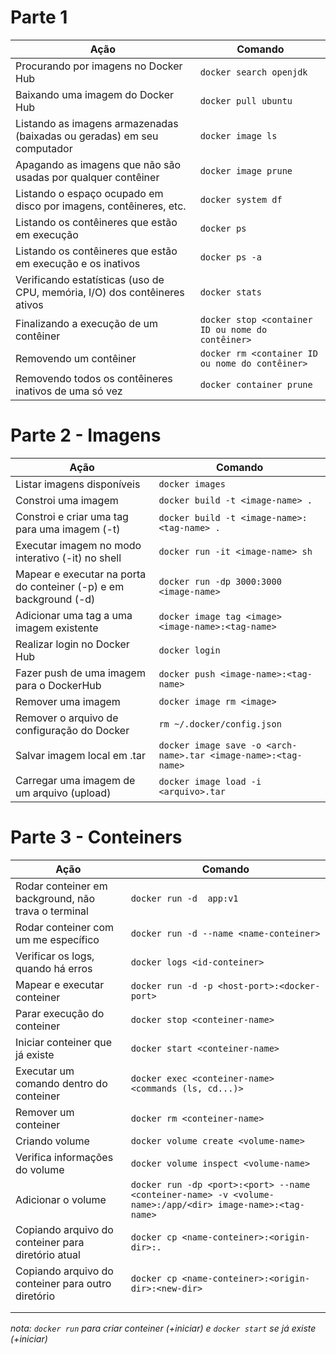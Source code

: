 # Parte 1
| Ação                                                                       | Comando                                           |
|----------------------------------------------------------------------------|---------------------------------------------------|
| Procurando por imagens no Docker Hub                                       | `docker search openjdk`                           |
| Baixando uma imagem do Docker Hub                                          | `docker pull ubuntu`                              |
| Listando as imagens armazenadas (baixadas ou geradas) em seu computador    | `docker image ls`                                 |
| Apagando as imagens que não são usadas por qualquer contêiner              | `docker image prune`                              |
| Listando o espaço ocupado em disco por imagens, contêineres, etc.          | `docker system df`                                |
| Listando os contêineres que estão em execução                              | `docker ps`                                       |
| Listando os contêineres que estão em execução e os inativos                | `docker ps -a`                                    |
| Verificando estatísticas (uso de CPU, memória, I/O) dos contêineres ativos | `docker stats`                                    |
| Finalizando a execução de um contêiner                                     | `docker stop <container ID ou nome do contêiner>` |
| Removendo um contêiner                                                     | `docker rm <container ID ou nome do contêiner>`   |
| Removendo todos os contêineres inativos de uma só vez                      | `docker container prune`                          |


# Parte 2 - Imagens
| Ação                                                               | Comando                                                        |
| ------------------------------------------------------------------ | -------------------------------------------------------------- |
| Listar imagens disponíveis                                         | `docker images`                                                |
| Constroi uma imagem                                                | `docker build -t <image-name> .`                               |
| Constroi e criar uma tag para uma imagem (-t)                      | `docker build -t <image-name>:<tag-name> .`                    |
| Executar imagem no modo interativo (-it) no shell                  | `docker run -it <image-name> sh`                               |
| Mapear e executar na porta do conteiner  (-p) e em background (-d) | `docker run -dp 3000:3000 <image-name>`                        |
| Adicionar uma tag a uma imagem existente                           | `docker image tag <image> <image-name>:<tag-name>`             |
| Realizar login no Docker Hub                                       | `docker login`                                                 |
| Fazer push de uma imagem para o DockerHub                          | `docker push <image-name>:<tag-name>`                          |
| Remover uma imagem                                                 | `docker image rm <image>`                                      |
| Remover o arquivo de configuração do Docker                        | `rm ~/.docker/config.json`                                     |
| Salvar imagem local em .tar                                        | `docker image save -o <arch-name>.tar <image-name>:<tag-name>` |
| Carregar uma imagem de um arquivo (upload)                         | `docker image load -i <arquivo>.tar`                           |


# Parte 3 - Conteiners

| Ação                                                | Comando                                                                                                   |
| --------------------------------------------------- | --------------------------------------------------------------------------------------------------------- |
| Rodar conteiner em background, não trava o terminal | `docker run -d  app:v1`                                                                                   |
| Rodar conteiner com um me específico                | `docker run -d --name <name-conteiner>`                                                                   |
| Verificar os logs, quando há erros                  | `docker logs <id-conteiner>`                                                                              |
| Mapear e executar conteiner                         | `docker run -d -p <host-port>:<docker-port>`                                                              |
| Parar execução do conteiner                         | `docker stop <conteiner-name>`                                                                            |
| Iniciar conteiner que já existe                     | `docker start <conteiner-name>`                                                                           |
| Executar um comando dentro do conteiner             | `docker exec <conteiner-name> <commands (ls, cd...)>`                                                     |
| Remover um conteiner                                | `docker rm <conteiner-name>`                                                                              |
| Criando volume                                      | `docker volume create <volume-name>`                                                                      |
| Verifica informações do volume                      | `docker volume inspect <volume-name>`                                                                     |
| Adicionar o volume                                  | `docker run -dp <port>:<port> --name <conteiner-name> -v <volume-name>:/app/<dir> image-name>:<tag-name>` |
| Copiando arquivo do conteiner para diretório atual  | `docker cp <name-conteiner>:<origin-dir>:.`                                                               |
| Copiando arquivo do conteiner para outro diretório  | `docker cp <name-conteiner>:<origin-dir>:<new-dir>`                                                       |
|                                                     |                                                                                                           |
|                                                     |                                                                                                           |

_nota: `docker run` para criar conteiner (+iniciar) e `docker start` se já existe (+iniciar)_